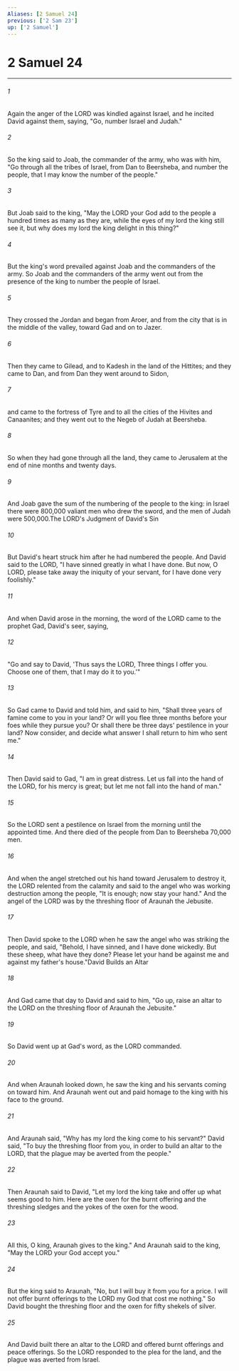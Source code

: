 ```yaml
---
Aliases: [2 Samuel 24]
previous: ['2 Sam 23']
up: ['2 Samuel']
---
```

# 2 Samuel 24

***

 

###### 1 
Again the anger of the LORD was kindled against Israel, and he incited David against them, saying, "Go, number Israel and Judah." 
 

###### 2 
So the king said to Joab, the commander of the army, who was with him, "Go through all the tribes of Israel, from Dan to Beersheba, and number the people, that I may know the number of the people." 
 

###### 3 
But Joab said to the king, "May the LORD your God add to the people a hundred times as many as they are, while the eyes of my lord the king still see it, but why does my lord the king delight in this thing?" 
 

###### 4 
But the king's word prevailed against Joab and the commanders of the army. So Joab and the commanders of the army went out from the presence of the king to number the people of Israel. 
 

###### 5 
They crossed the Jordan and began from Aroer, and from the city that is in the middle of the valley, toward Gad and on to Jazer. 
 

###### 6 
Then they came to Gilead, and to Kadesh in the land of the Hittites; and they came to Dan, and from Dan they went around to Sidon, 
 

###### 7 
and came to the fortress of Tyre and to all the cities of the Hivites and Canaanites; and they went out to the Negeb of Judah at Beersheba. 
 

###### 8 
So when they had gone through all the land, they came to Jerusalem at the end of nine months and twenty days. 
 

###### 9 
And Joab gave the sum of the numbering of the people to the king: in Israel there were 800,000 valiant men who drew the sword, and the men of Judah were 500,000.The LORD's Judgment of David's Sin
 
 

###### 10 
But David's heart struck him after he had numbered the people. And David said to the LORD, "I have sinned greatly in what I have done. But now, O LORD, please take away the iniquity of your servant, for I have done very foolishly." 
 

###### 11 
And when David arose in the morning, the word of the LORD came to the prophet Gad, David's seer, saying, 
 

###### 12 
"Go and say to David, 'Thus says the LORD, Three things I offer you. Choose one of them, that I may do it to you.'" 
 

###### 13 
So Gad came to David and told him, and said to him, "Shall three years of famine come to you in your land? Or will you flee three months before your foes while they pursue you? Or shall there be three days' pestilence in your land? Now consider, and decide what answer I shall return to him who sent me." 
 

###### 14 
Then David said to Gad, "I am in great distress. Let us fall into the hand of the LORD, for his mercy is great; but let me not fall into the hand of man."
 
 

###### 15 
So the LORD sent a pestilence on Israel from the morning until the appointed time. And there died of the people from Dan to Beersheba 70,000 men. 
 

###### 16 
And when the angel stretched out his hand toward Jerusalem to destroy it, the LORD relented from the calamity and said to the angel who was working destruction among the people, "It is enough; now stay your hand." And the angel of the LORD was by the threshing floor of Araunah the Jebusite. 
 

###### 17 
Then David spoke to the LORD when he saw the angel who was striking the people, and said, "Behold, I have sinned, and I have done wickedly. But these sheep, what have they done? Please let your hand be against me and against my father's house."David Builds an Altar
 
 

###### 18 
And Gad came that day to David and said to him, "Go up, raise an altar to the LORD on the threshing floor of Araunah the Jebusite." 
 

###### 19 
So David went up at Gad's word, as the LORD commanded. 
 

###### 20 
And when Araunah looked down, he saw the king and his servants coming on toward him. And Araunah went out and paid homage to the king with his face to the ground. 
 

###### 21 
And Araunah said, "Why has my lord the king come to his servant?" David said, "To buy the threshing floor from you, in order to build an altar to the LORD, that the plague may be averted from the people." 
 

###### 22 
Then Araunah said to David, "Let my lord the king take and offer up what seems good to him. Here are the oxen for the burnt offering and the threshing sledges and the yokes of the oxen for the wood. 
 

###### 23 
All this, O king, Araunah gives to the king." And Araunah said to the king, "May the LORD your God accept you." 
 

###### 24 
But the king said to Araunah, "No, but I will buy it from you for a price. I will not offer burnt offerings to the LORD my God that cost me nothing." So David bought the threshing floor and the oxen for fifty shekels of silver. 
 

###### 25 
And David built there an altar to the LORD and offered burnt offerings and peace offerings. So the LORD responded to the plea for the land, and the plague was averted from Israel.
 
